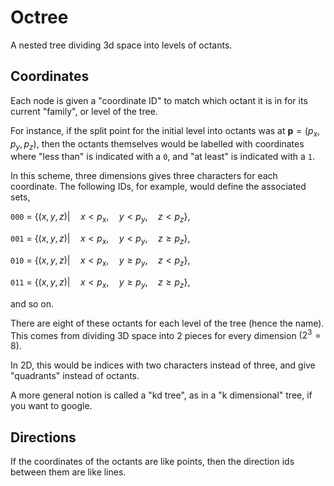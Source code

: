 # Octree

A nested tree dividing 3d space into levels of octants.

## Coordinates

Each node is given a "coordinate ID" to match which octant it is in for its current "family", or level of the tree.

For instance, if the split point for the initial level into octants was at $\mathbf{p} = (p_x, p_y, p_z)$, then the octants themselves would be labelled with coordinates where "less than" is indicated with a `0`, and "at least" is indicated with a `1`.

In this scheme, three dimensions gives three characters for each coordinate. The following IDs, for example, would define the associated sets,

`000` = $\{ (x,y,z) | \quad x < p_x, \quad y < p_y, \quad z < p_z \}$,

`001` = $\{ (x,y,z) | \quad x < p_x, \quad y < p_y, \quad z \ge p_z \}$,

`010` = $\{ (x,y,z) | \quad x < p_x, \quad y \ge p_y, \quad z < p_z \}$,

`011` = $\{ (x,y,z) | \quad x < p_x, \quad y \ge p_y, \quad z \ge p_z \}$,

and so on.

There are eight of these octants for each level of the tree (hence the name). This comes from dividing 3D space into 2 pieces for every dimension $(2^3 = 8)$.

In 2D, this would be indices with two characters instead of three, and give "quadrants" instead of octants.

A more general notion is called a "kd tree", as in a "k dimensional" tree, if you want to google.

## Directions

If the coordinates of the octants are like points, then the direction ids between them are like lines.
